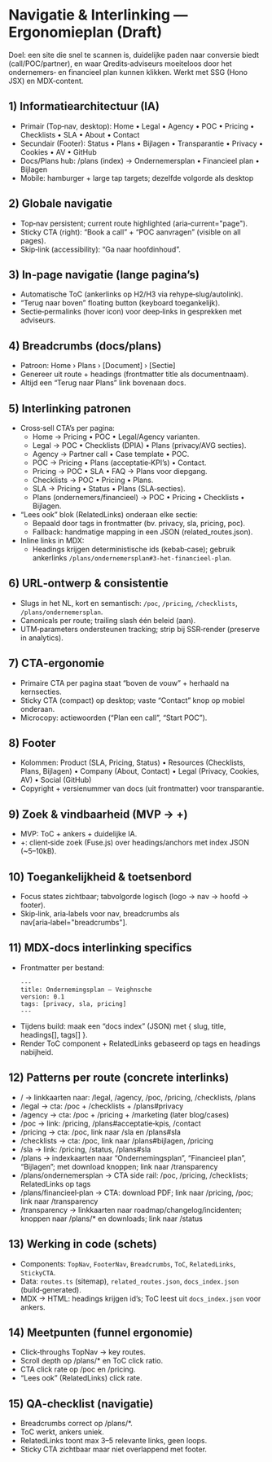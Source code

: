 # Navigatie & Interlinking — Ergonomieplan (Draft)

Doel: een site die snel te scannen is, duidelijke paden naar conversie biedt (call/POC/partner), en waar Qredits‑adviseurs moeiteloos door het ondernemers‑ en financieel plan kunnen klikken. Werkt met SSG (Hono JSX) en MDX‑content.

## 1) Informatiearchitectuur (IA)
- Primair (Top‑nav, desktop): Home • Legal • Agency • POC • Pricing • Checklists • SLA • About • Contact
- Secundair (Footer): Status • Plans • Bijlagen • Transparantie • Privacy • Cookies • AV • GitHub
- Docs/Plans hub: /plans (index) → Ondernemersplan • Financieel plan • Bijlagen
- Mobile: hamburger + large tap targets; dezelfde volgorde als desktop

## 2) Globale navigatie
- Top‑nav persistent; current route highlighted (aria‑current="page").
- Sticky CTA (right): “Book a call” + “POC aanvragen” (visible on all pages).
- Skip‑link (accessibility): “Ga naar hoofdinhoud”.

## 3) In‑page navigatie (lange pagina’s)
- Automatische ToC (ankerlinks op H2/H3 via rehype‑slug/autolink).
- “Terug naar boven” floating button (keyboard toegankelijk).
- Sectie‑permalinks (hover icon) voor deep‑links in gesprekken met adviseurs.

## 4) Breadcrumbs (docs/plans)
- Patroon: Home › Plans › [Document] › [Sectie]
- Genereer uit route + headings (frontmatter title als documentnaam).
- Altijd een “Terug naar Plans” link bovenaan docs.

## 5) Interlinking patronen
- Cross‑sell CTA’s per pagina:
  - Home → Pricing • POC • Legal/Agency varianten.
  - Legal → POC • Checklists (DPIA) • Plans (privacy/AVG secties).
  - Agency → Partner call • Case template • POC.
  - POC → Pricing • Plans (acceptatie‑KPI’s) • Contact.
  - Pricing → POC • SLA • FAQ → Plans voor diepgang.
  - Checklists → POC • Pricing • Plans.
  - SLA → Pricing • Status • Plans (SLA‑secties).
  - Plans (ondernemers/financieel) → POC • Pricing • Checklists • Bijlagen.
- “Lees ook” blok (RelatedLinks) onderaan elke sectie:
  - Bepaald door tags in frontmatter (bv. privacy, sla, pricing, poc).
  - Fallback: handmatige mapping in een JSON (related_routes.json).
- Inline links in MDX:
  - Headings krijgen deterministische ids (kebab‑case); gebruik ankerlinks `/plans/ondernemersplan#3-het-financieel-plan`.

## 6) URL‑ontwerp & consistentie
- Slugs in het NL, kort en semantisch: `/poc`, `/pricing`, `/checklists`, `/plans/ondernemersplan`.
- Canonicals per route; trailing slash één beleid (aan).
- UTM‑parameters ondersteunen tracking; strip bij SSR‑render (preserve in analytics).

## 7) CTA‑ergonomie
- Primaire CTA per pagina staat “boven de vouw” + herhaald na kernsecties.
- Sticky CTA (compact) op desktop; vaste “Contact” knop op mobiel onderaan.
- Microcopy: actiewoorden (“Plan een call”, “Start POC”).

## 8) Footer
- Kolommen: Product (SLA, Pricing, Status) • Resources (Checklists, Plans, Bijlagen) • Company (About, Contact) • Legal (Privacy, Cookies, AV) • Social (GitHub)
- Copyright + versienummer van docs (uit frontmatter) voor transparantie.

## 9) Zoek & vindbaarheid (MVP → +)
- MVP: ToC + ankers + duidelijke IA.
- +: client‑side zoek (Fuse.js) over headings/anchors met index JSON (~5–10kB).

## 10) Toegankelijkheid & toetsenbord
- Focus states zichtbaar; tabvolgorde logisch (logo → nav → hoofd → footer).
- Skip‑link, aria‑labels voor nav, breadcrumbs als nav[aria‑label="breadcrumbs"].

## 11) MDX‑docs interlinking specifics
- Frontmatter per bestand:
  ```
  ---
  title: Ondernemingsplan — Veighnsche
  version: 0.1
  tags: [privacy, sla, pricing]
  ---
  ```
- Tijdens build: maak een “docs index” (JSON) met { slug, title, headings[], tags[] }.
- Render ToC component + RelatedLinks gebaseerd op tags en headings nabijheid.

## 12) Patterns per route (concrete interlinks)
- / → linkkaarten naar: /legal, /agency, /poc, /pricing, /checklists, /plans
- /legal → cta: /poc + /checklists + /plans#privacy
- /agency → cta: /poc + /pricing + /marketing (later blog/cases)
- /poc → link: /pricing, /plans#acceptatie‑kpis, /contact
- /pricing → cta: /poc, link naar /sla en /plans#sla
- /checklists → cta: /poc, link naar /plans#bijlagen, /pricing
- /sla → link: /pricing, /status, /plans#sla
- /plans → indexkaarten naar “Ondernemingsplan”, “Financieel plan”, “Bijlagen”; met download knoppen; link naar /transparency
- /plans/ondernemersplan → CTA side rail: /poc, /pricing, /checklists; RelatedLinks op tags
- /plans/financieel‑plan → CTA: download PDF; link naar /pricing, /poc; link naar /transparency
- /transparency → linkkaarten naar roadmap/changelog/incidenten; knoppen naar /plans/* en downloads; link naar /status

## 13) Werking in code (schets)
- Components: `TopNav`, `FooterNav`, `Breadcrumbs`, `ToC`, `RelatedLinks`, `StickyCTA`.
- Data: `routes.ts` (sitemap), `related_routes.json`, `docs_index.json` (build‑generated).
- MDX → HTML: headings krijgen id’s; ToC leest uit `docs_index.json` voor ankers.

## 14) Meetpunten (funnel ergonomie)
- Click‑throughs TopNav → key routes.
- Scroll depth op /plans/* en ToC click ratio.
- CTA click rate op /poc en /pricing.
- “Lees ook” (RelatedLinks) click rate.

## 15) QA‑checklist (navigatie)
- Breadcrumbs correct op /plans/*.
- ToC werkt, ankers uniek.
- RelatedLinks toont max 3–5 relevante links, geen loops.
- Sticky CTA zichtbaar maar niet overlappend met footer.

